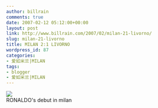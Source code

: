 ```yaml
---
author: billrain
comments: true
date: 2007-02-12 05:12:00+00:00
layout: post
link: http://www.billrain.com/2007/02/milan-21-livorno/
slug: milan-21-livorno
title: MILAN 2:1 LIVORNO
wordpress_id: 87
categories:
- 爱如米兰|MILAN
tags:
- blogger
- 爱如米兰|MILAN
---
```


[![](http://bp0.blogger.com/_lAHIYwHGO4A/Rc_854-EdgI/AAAAAAAABE4/IgJSa3zeIMo/s400/U2029P6T12D2751695F44DT20070211235727.jpg)](http://bp0.blogger.com/_lAHIYwHGO4A/Rc_854-EdgI/AAAAAAAABE4/IgJSa3zeIMo/s1600-h/U2029P6T12D2751695F44DT20070211235727.jpg)  
RONALDO's debut in milan  

